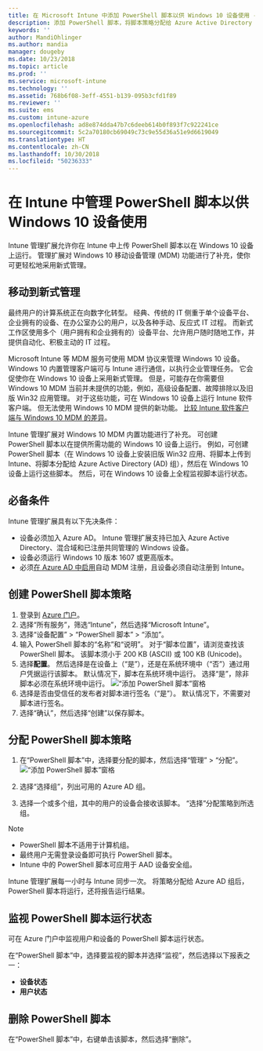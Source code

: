 ```yaml
---
title: 在 Microsoft Intune 中添加 PowerShell 脚本以供 Windows 10 设备使用 - Azure | Microsoft Docs
description: 添加 PowerShell 脚本，将脚本策略分配给 Azure Active Directory 组，使用报告监视脚本，并查看如何删除在 Microsoft Intune 中为 Windows 10 设备添加的脚本。
keywords: ''
author: MandiOhlinger
ms.author: mandia
manager: dougeby
ms.date: 10/23/2018
ms.topic: article
ms.prod: ''
ms.service: microsoft-intune
ms.technology: ''
ms.assetid: 768b6f08-3eff-4551-b139-095b3cfd1f89
ms.reviewer: ''
ms.suite: ems
ms.custom: intune-azure
ms.openlocfilehash: ad8e874dda47b7c6deeb614b0f893f7c922241ce
ms.sourcegitcommit: 5c2a70180cb69049c73c9e55d36a51e9d6619049
ms.translationtype: HT
ms.contentlocale: zh-CN
ms.lasthandoff: 10/30/2018
ms.locfileid: "50236333"
---
```

# <a name="manage-powershell-scripts-in-intune-for-windows-10-devices"></a>在 Intune 中管理 PowerShell 脚本以供 Windows 10 设备使用
Intune 管理扩展允许你在 Intune 中上传 PowerShell 脚本以在 Windows 10 设备上运行。 管理扩展对 Windows 10 移动设备管理 (MDM) 功能进行了补充，使你可更轻松地采用新式管理。

## <a name="moving-to-modern-management"></a>移动到新式管理
最终用户的计算系统正在向数字化转型。 经典、传统的 IT 侧重于单个设备平台、企业拥有的设备、在办公室办公的用户，以及各种手动、反应式 IT 过程。 而新式工作区使用多个（用户拥有和企业拥有的）设备平台、允许用户随时随地工作，并提供自动化、积极主动的 IT 过程。 

Microsoft Intune 等 MDM 服务可使用 MDM 协议来管理 Windows 10 设备。 Windows 10 内置管理客户端可与 Intune 进行通信，以执行企业管理任务。 它会促使你在 Windows 10 设备上采用新式管理。 但是，可能存在你需要但 Windows 10 MDM 当前并未提供的功能，例如，高级设备配置、故障排除以及旧版 Win32 应用管理。 对于这些功能，可在 Windows 10 设备上运行 Intune 软件客户端。 但无法使用 Windows 10 MDM 提供的新功能。 [比较 Intune 软件客户端与 Windows 10 MDM 的差异](https://docs.microsoft.com/intune-classic/deploy-use/pc-management-comparison)。

Intune 管理扩展对 Windows 10 MDM 内置功能进行了补充。 可创建 PowerShell 脚本以在提供所需功能的 Windows 10 设备上运行。 例如，可创建 PowerShell 脚本（在 Windows 10 设备上安装旧版 Win32 应用、将脚本上传到 Intune、将脚本分配给 Azure Active Directory (AD) 组），然后在 Windows 10 设备上运行这些脚本。 然后，可在 Windows 10 设备上全程监视脚本运行状态。

## <a name="prerequisites"></a>必备条件
Intune 管理扩展具有以下先决条件：
- 设备必须加入 Azure AD。 Intune 管理扩展支持已加入 Azure Active Directory、混合域和已注册共同管理的 Windows 设备。
- 设备必须运行 Windows 10 版本 1607 或更高版本。
- 必须[在 Azure AD 中启用](https://docs.microsoft.com/intune/windows-enroll#enable-windows-10-automatic-enrollment)自动 MDM 注册，且设备必须自动注册到 Intune。

## <a name="create-a-powershell-script-policy"></a>创建 PowerShell 脚本策略 
1. 登录到 [Azure 门户](https://portal.azure.com)。
2. 选择“所有服务”，筛选“Intune”，然后选择“Microsoft Intune”。
3. 选择“设备配置” > “PowerShell 脚本” > “添加”。
4. 输入 PowerShell 脚本的“名称”和“说明”。 对于“脚本位置”，请浏览查找该 PowerShell 脚本。 该脚本须小于 200 KB (ASCII) 或 100 KB (Unicode)。
5. 选择**配置**。 然后选择是在设备上（“是”），还是在系统环境中（“否”）通过用户凭据运行该脚本。 默认情况下，脚本在系统环境中运行。 选择“是”，除非脚本必须在系统环境中运行。 
  ![“添加 PowerShell 脚本”窗格](./media/mgmt-extension-add-script.png)
6. 选择是否由受信任的发布者对脚本进行签名（“是”）。 默认情况下，不需要对脚本进行签名。 
7. 选择“确认”，然后选择“创建”以保存脚本。

## <a name="assign-a-powershell-script-policy"></a>分配 PowerShell 脚本策略
1. 在“PowerShell 脚本”中，选择要分配的脚本，然后选择“管理” > “分配”。
  ![“添加 PowerShell 脚本”窗格](./media/mgmt-extension-assignments.png)
 
2. 选择“选择组”，列出可用的 Azure AD 组。 
3. 选择一个或多个组，其中的用户的设备会接收该脚本。 “选择”分配策略到所选组。

> [!NOTE]
> - PowerShell 脚本不适用于计算机组。
> - 最终用户无需登录设备即可执行 PowerShell 脚本。 
> - Intune 中的 PowerShell 脚本可应用于 AAD 设备安全组。

Intune 管理扩展每一小时与 Intune 同步一次。 将策略分配给 Azure AD 组后，PowerShell 脚本将运行，还将报告运行结果。 
 
## <a name="monitor-run-status-for-powershell-scripts"></a>监视 PowerShell 脚本运行状态
可在 Azure 门户中监视用户和设备的 PowerShell 脚本运行状态。

在“PowerShell 脚本”中，选择要监视的脚本并选择“监视”，然后选择以下报表之一：
   - **设备状态**
   - **用户状态**

## <a name="delete-a-powershell-script"></a>删除 PowerShell 脚本
在“PowerShell 脚本”中，右键单击该脚本，然后选择“删除”。
